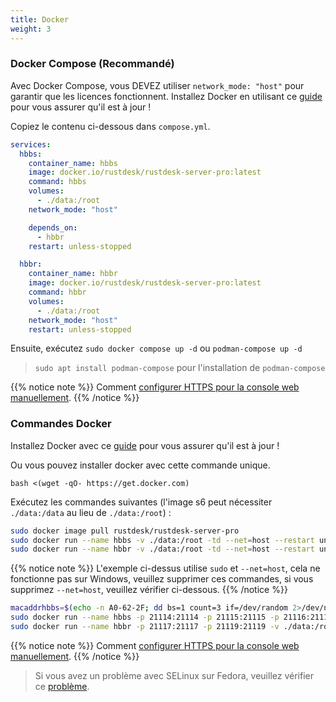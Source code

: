 ```yaml
---
title: Docker
weight: 3
---
```


### Docker Compose (Recommandé)

Avec Docker Compose, vous DEVEZ utiliser `network_mode: "host"` pour garantir que les licences fonctionnent. Installez Docker en utilisant ce [guide](https://docs.docker.com/engine/install) pour vous assurer qu'il est à jour !

Copiez le contenu ci-dessous dans `compose.yml`.

```yaml
services:
  hbbs:
    container_name: hbbs
    image: docker.io/rustdesk/rustdesk-server-pro:latest
    command: hbbs
    volumes:
      - ./data:/root
    network_mode: "host"

    depends_on:
      - hbbr
    restart: unless-stopped

  hbbr:
    container_name: hbbr
    image: docker.io/rustdesk/rustdesk-server-pro:latest
    command: hbbr
    volumes:
      - ./data:/root
    network_mode: "host"
    restart: unless-stopped
```

Ensuite, exécutez `sudo docker compose up -d` ou `podman-compose up -d`

> `sudo apt install podman-compose` pour l'installation de `podman-compose`

{{% notice note %}}
Comment [configurer HTTPS pour la console web manuellement](https://rustdesk.com/docs/en/self-host/rustdesk-server-pro/faq/#set-up-https-for-web-console-manually).
{{% /notice %}}

### Commandes Docker

Installez Docker avec ce [guide](https://docs.docker.com/engine/install) pour vous assurer qu'il est à jour !

Ou vous pouvez installer docker avec cette commande unique.

```
bash <(wget -qO- https://get.docker.com)
```

Exécutez les commandes suivantes (l'image s6 peut nécessiter `./data:/data` au lieu de `./data:/root`) :

```sh
sudo docker image pull rustdesk/rustdesk-server-pro
sudo docker run --name hbbs -v ./data:/root -td --net=host --restart unless-stopped docker.io/rustdesk/rustdesk-server-pro hbbs
sudo docker run --name hbbr -v ./data:/root -td --net=host --restart unless-stopped docker.io/rustdesk/rustdesk-server-pro hbbr
```

{{% notice note %}}
L'exemple ci-dessus utilise `sudo` et `--net=host`, cela ne fonctionne pas sur Windows, veuillez supprimer ces commandes, si vous supprimez `--net=host`, veuillez vérifier ci-dessous.
{{% /notice %}}

```sh
macaddrhbbs=$(echo -n A0-62-2F; dd bs=1 count=3 if=/dev/random 2>/dev/null |hexdump -v -e '/1 "-%02X"')
sudo docker run --name hbbs -p 21114:21114 -p 21115:21115 -p 21116:21116 -p 21116:21116/udp -p 21118:21118 -v ./data:/root -td --mac-address="$macaddrhbbs" --restart unless-stopped docker.io/rustdesk/rustdesk-server-pro hbbs
sudo docker run --name hbbr -p 21117:21117 -p 21119:21119 -v ./data:/root -td --restart unless-stopped docker.io/rustdesk/rustdesk-server-pro hbbr
```

{{% notice note %}}
Comment [configurer HTTPS pour la console web manuellement](https://rustdesk.com/docs/en/self-host/rustdesk-server-pro/faq/#set-up-https-for-web-console-manually).
{{% /notice %}}


> Si vous avez un problème avec SELinux sur Fedora, veuillez vérifier ce [problème](https://github.com/rustdesk/rustdesk-server/issues/230).